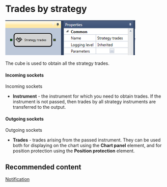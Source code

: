 # Trades by strategy

![Designer The transaction strategy 00](../images/Designer_trades_strategy_00.png)

The cube is used to obtain all the strategy trades. 

#### Incoming sockets

Incoming sockets

- **Instrument** \- the instrument for which you need to obtain trades. If the instrument is not passed, then trades by all strategy instruments are transferred to the output.

#### Outgoing sockets

Outgoing sockets

- **Trades** \- trades arising from the passed instrument. They can be used both for displaying on the chart using the **Chart panel** element, and for position protection using the **Position protection** element.

## Recommended content

[Notification](Designer_Notice.md)

